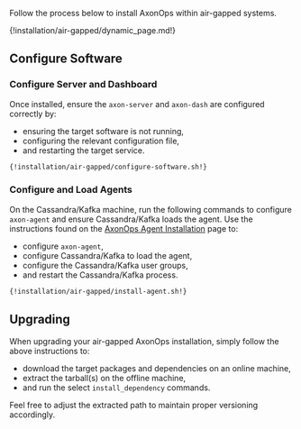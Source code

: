 Follow the process below to install AxonOps within air-gapped systems.

{!installation/air-gapped/dynamic_page.md!}

## Configure Software

### Configure Server and Dashboard

Once installed, ensure the `axon-server` and `axon-dash` are configured
correctly by:

* ensuring the target software is not running,
* configuring the relevant
configuration file,
* and restarting the target service.

```bash
{!installation/air-gapped/configure-software.sh!}
```

### Configure and Load Agents

On the Cassandra/Kafka machine, run the following commands to configure `axon-agent` and
ensure Cassandra/Kafka loads the agent. Use the instructions found on the
[AxonOps Agent Installation](../agent/install.md) page to:

* configure `axon-agent`,
* configure Cassandra/Kafka to load the agent,
* configure the Cassandra/Kafka user groups,
* and restart the Cassandra/Kafka process.

```bash
{!installation/air-gapped/install-agent.sh!}
```

## Upgrading

When upgrading your air-gapped AxonOps installation, simply follow the above
instructions to:

* download the target packages and dependencies on an online machine,
* extract the tarball(s) on the offline machine,
* and run the select `install_dependency` commands.

Feel free to adjust the extracted path to maintain proper versioning accordingly.